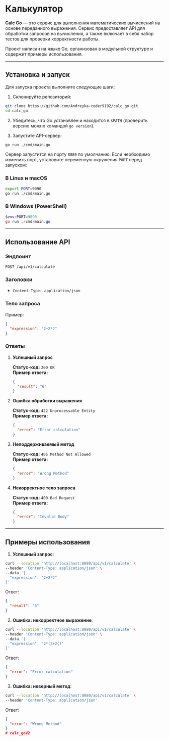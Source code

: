 # Калькулятор

**Calc Go** — это сервис для выполнения математических вычислений на основе переданного выражения. Сервис предоставляет API для обработки запросов на вычисления, а также включает в себя набор тестов для проверки корректности работы.

Проект написан на языке Go, организован в модульной структуре и содержит примеры использования.

---

## Установка и запуск

Для запуска проекта выполните следующие шаги:

1. Склонируйте репозиторий:

```bash
git clone https://github.com/Andreyka-coder9192/calc_go.git
cd calc_go
```

2. Убедитесь, что Go установлен и находится в `$PATH` (проверить версию можно командой `go version`).

3. Запустите API-сервер:

```bash
go run ./cmd/main.go
```

Сервер запустится на порту `8080` по умолчанию. Если необходимо изменить порт, установите переменную окружения `PORT` перед запуском:

### В Linux и macOS

```bash
export PORT=9090
go run ./cmd/main.go
```

### В Windows (PowerShell)

```powershell
$env:PORT=9090
go run ./cmd/main.go
```

---

## Использование API

### Эндпоинт

```
POST /api/v1/calculate
```

### Заголовки

- `Content-Type: application/json`

### Тело запроса

Пример:

```json
{
  "expression": "2+2*2"
}
```

### Ответы

1. **Успешный запрос**

   **Статус-код:** `200 OK`  
   **Пример ответа:**

   ```json
   {
     "result": "6"
   }
   ```

2. **Ошибка обработки выражения**

   **Статус-код:** `422 Unprocessable Entity`  
   **Пример ответа:**

   ```json
   {
     "error": "Error calculation"
   }
   ```

3. **Неподдерживаемый метод**

   **Статус-код:** `405 Method Not Allowed`  
   **Пример ответа:**

   ```json
   {
     "error": "Wrong Method"
   }
   ```

4. **Некорректное тело запроса**

   **Статус-код:** `400 Bad Request`  
   **Пример ответа:**

   ```json
   {
     "error": "Invalid Body"
   }
   ```

---

## Примеры использования

1. **Успешный запрос**:

```bash
curl --location 'http://localhost:8080/api/v1/calculate' \
--header 'Content-Type: application/json' \
--data '{
  "expression": "2+2*2"
}'
```

Ответ:

```json
{
  "result": "6"
}
```

2. **Ошибка: некорректное выражение**:

```bash
curl --location 'http://localhost:8080/api/v1/calculate' \
--header 'Content-Type: application/json' \
--data '{
  "expression": "2*(2+2{)"
}'
```

Ответ:

```json
{
  "error": "Error calculation"
}
```

3. **Ошибка: неверный метод**:

```bash
curl --location 'http://localhost:8080/api/v1/calculate' \
--header 'Content-Type: application/json'
```

Ответ:

```json
{
  "error": "Wrong Method"
}
#   c a l c _ g o V 2  
 